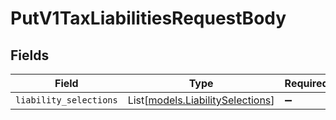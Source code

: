 # PutV1TaxLiabilitiesRequestBody


## Fields

| Field                                                                | Type                                                                 | Required                                                             | Description                                                          |
| -------------------------------------------------------------------- | -------------------------------------------------------------------- | -------------------------------------------------------------------- | -------------------------------------------------------------------- |
| `liability_selections`                                               | List[[models.LiabilitySelections](../models/liabilityselections.md)] | :heavy_minus_sign:                                                   | N/A                                                                  |